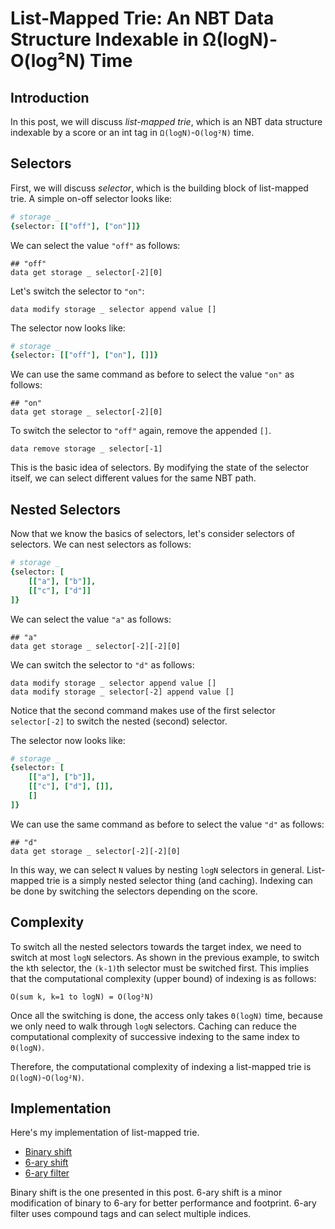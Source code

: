 # List-Mapped Trie: An NBT Data Structure Indexable in Ω(logN)-O(log²N) Time

## Introduction

In this post, we will discuss *list-mapped trie*, which is an NBT data structure indexable by a score or an int tag in `Ω(logN)`-`O(log²N)` time.

## Selectors

First, we will discuss *selector*, which is the building block of list-mapped trie.
A simple on-off selector looks like:

```nim
# storage _
{selector: [["off"], ["on"]]}
```

We can select the value `"off"` as follows:

```mcfunction
## "off"
data get storage _ selector[-2][0]
```

Let's switch the selector to `"on"`:

```mcfunction
data modify storage _ selector append value []
```

The selector now looks like:

```nim
# storage _
{selector: [["off"], ["on"], []]}
```

We can use the same command as before to select the value `"on"` as follows:

```mcfunction
## "on"
data get storage _ selector[-2][0]
```

To switch the selector to `"off"` again, remove the appended `[]`.

```mcfunction
data remove storage _ selector[-1]
```

This is the basic idea of selectors.
By modifying the state of the selector itself, we can select different values for the same NBT path.

## Nested Selectors

Now that we know the basics of selectors, let's consider selectors of selectors.
We can nest selectors as follows:

```nim
# storage _
{selector: [
    [["a"], ["b"]],
    [["c"], ["d"]]
]}
```

We can select the value `"a"` as follows:

```mcfunction
## "a"
data get storage _ selector[-2][-2][0]
```

We can switch the selector to `"d"` as follows:

```mcfunction
data modify storage _ selector append value []
data modify storage _ selector[-2] append value []
```

Notice that the second command makes use of the first selector `selector[-2]` to switch the nested (second) selector.

The selector now looks like:

```nim
# storage _
{selector: [
    [["a"], ["b"]],
    [["c"], ["d"], []],
    []
]}
```

We can use the same command as before to select the value `"d"` as follows:

```mcfunction
## "d"
data get storage _ selector[-2][-2][0]
```

In this way, we can select `N` values by nesting `logN` selectors in general.
List-mapped trie is a simply nested selector thing (and caching).
Indexing can be done by switching the selectors depending on the score.

## Complexity

To switch all the nested selectors towards the target index, we need to switch at most `logN` selectors.
As shown in the previous example, to switch the `k`th selector, the `(k-1)`th selector must be switched first.
This implies that the computational complexity (upper bound) of indexing is as follows:

```
O(sum k, k=1 to logN) = O(log²N)
```

Once all the switching is done, the access only takes `Θ(logN)` time, because we only need to walk through `logN` selectors.
Caching can reduce the computational complexity of successive indexing to the same index to `Θ(logN)`.

Therefore, the computational complexity of indexing a list-mapped trie is `Ω(logN)`-`O(log²N)`.

## Implementation

Here's my implementation of list-mapped trie.

- [Binary shift](https://gist.github.com/intsuc/0901df9d487f7829d97491613a12d351)
- [6-ary shift](https://github.com/intsuc/Heap/tree/main/Heap/data/heap/functions/core/touch_cell/shift)
- [6-ary filter](https://github.com/intsuc/Heap/tree/main/Heap/data/heap/functions/core/touch_cell/internal)

Binary shift is the one presented in this post.
6-ary shift is a minor modification of binary to 6-ary for better performance and footprint.
6-ary filter uses compound tags and can select multiple indices.
